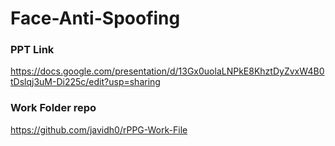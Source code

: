# Face-Anti-Spoofing

### PPT Link
https://docs.google.com/presentation/d/13Gx0uolaLNPkE8KhztDyZvxW4B0tDslqj3uM-Di225c/edit?usp=sharing

### Work Folder repo
https://github.com/javidh0/rPPG-Work-File
